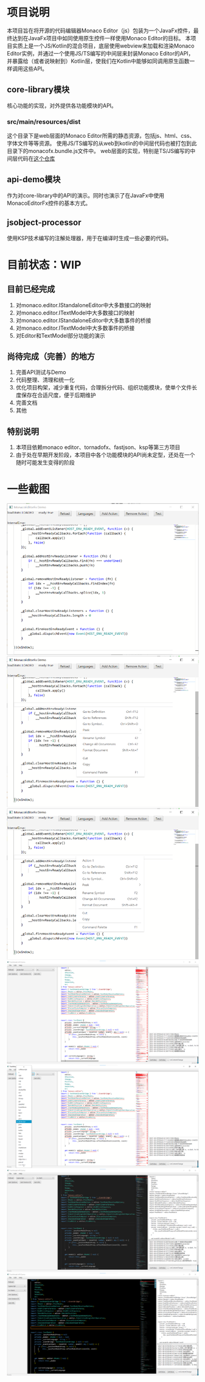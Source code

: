 # 项目说明
本项目旨在将开源的代码编辑器Monaco Editor（js）包装为一个JavaFx控件，最终达到在JavaFx项目中如同使用原生控件一样使用Monaco Editor的目标。
本项目实质上是一个JS/Kotlin的混合项目，底层使用webview来加载和渲染Monaco Editor实例，并通过一个使用JS/TS编写的中间层来封装Monaco Editor的API，并暴露给（或者说映射到）Kotlin层，使我们在Kotlin中能够如同调用原生函数一样调用这些API。

## core-library模块
核心功能的实现，对外提供各功能模块的API。

### src/main/resources/dist
这个目录下是web层面的Monaco Editor所需的静态资源，包括js、html、css、字体文件等等资源。 使用JS/TS编写的从web到kotlin的中间层代码也被打包到此目录下的monacofx.bundle.js文件中。
web层面的实现，特别是TS/JS编写的中间层代码在[这个仓库](https://github.com/zimolab/monacofx-js)

## api-demo模块
作为对core-library中的API的演示。同时也演示了在JavaFx中使用MonacoEditorFx控件的基本方式。

## jsobject-processor
使用KSP技术编写的注解处理器，用于在编译时生成一些必要的代码。

# 目前状态：WIP
## 目前已经完成
1. 对monaco.editor.IStandaloneEditor中大多数接口的映射
2. 对monaco.editor.ITextModel中大多数接口的映射
3. 对monaco.editor.IStandaloneEditor中大多数事件的桥接
4. 对monaco.editor.ITextModel中大多数事件的桥接
5. 对Editor和TextModel部分功能的演示

## 尚待完成（完善）的地方
1. 完善API测试与Demo
2. 代码整理、清理和统一化
3. 优化项目构架，减少重复代码，合理拆分代码、组织功能模块，使单个文件长度保存在合适尺度，便于后期维护
4. 完善文档
5. 其他

## 特别说明
1. 本项目依赖monaco editor、tornadofx、fastjson、ksp等第三方项目
2. 由于处在早期开发阶段，本项目中各个功能模块的API尚未定型，还处在一个随时可能发生变得的阶段

# 一些截图
![avatar](./screenshot/2021-08-05%20003725.png)
![avatar](./screenshot/2021-08-05%20003918.png)
![avatar](./screenshot/2021-08-05%20003956.png)
![avatar](./screenshot/2021-08-05%20004054.png)
![avatar](./screenshot/2021-08-05%20004148.png)
![avatar](./screenshot/2021-08-05%20004255.png)
![avatar](./screenshot/2021-08-05%20004331.png)